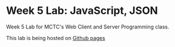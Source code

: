 # Week 5 Lab: JavaScript, JSON

Week 5 Lab for MCTC's Web Client and Server Programming class.

This lab is being hosted on [Github pages](https://mostlyrice.github.io/Week-5-Lab/)
